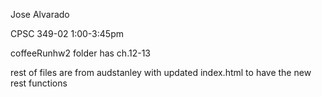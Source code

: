 Jose Alvarado

CPSC 349-02 1:00-3:45pm

coffeeRunhw2 folder has ch.12-13

rest of files are from audstanley with updated index.html to have the new rest functions
